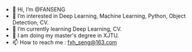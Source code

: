 - 👋 Hi, I’m @FANSENG
- 👀 I’m interested in Deep Learning, Machine Learning, Python, Object Detection, CV.
- 🌱 I’m currently learning Deep Learning, CV.
- 💞️ I am doing my master's degree in XJTU.
- 📫 How to reach me : fxh_seng@163.com

<!---
FANSENG/FANSENG is a ✨ special ✨ repository because its `README.md` (this file) appears on your GitHub profile.
You can click the Preview link to take a look at your changes.
--->
